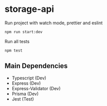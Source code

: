 # storage-api

Run project with watch mode, prettier and eslint
```bash 
npm run start:dev
```

Run all tests
```bash 
npm test
```

## Main Dependencies

- Typescript (Dev)
- Express (Dev)
- Express-Validator (Dev)
- Prisma (Dev)
- Jest (Test)